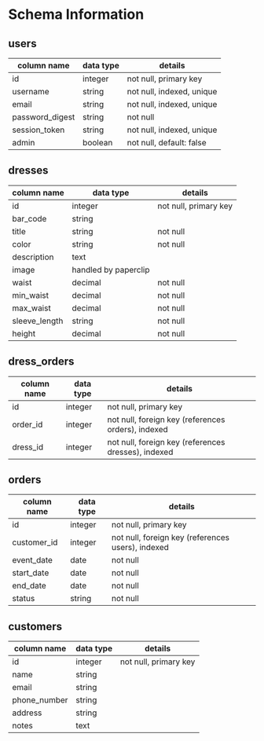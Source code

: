 # Schema Information

## users
column name     | data type | details
----------------|-----------|-----------------------
id              | integer   | not null, primary key
username        | string    | not null, indexed, unique
email           | string    | not null, indexed, unique
password_digest | string    | not null
session_token   | string    | not null, indexed, unique
admin           | boolean   | not null, default: false

## dresses
column name | data type | details
------------|-----------|-----------------------
id          | integer   | not null, primary key
bar_code    | string    |
title       | string    | not null
color       | string    | not null
description | text      |
image       | handled by paperclip |
waist       | decimal   | not null
min_waist   | decimal   | not null
max_waist   | decimal   | not null
sleeve_length | string  | not null
height      | decimal   | not null

## dress_orders
column name    | data type | details
---------------|-----------|-----------------------
id             | integer   | not null, primary key
order_id       | integer   | not null, foreign key (references orders), indexed
dress_id       | integer   | not null, foreign key (references dresses), indexed

## orders
column name    | data type | details
---------------|-----------|-----------------------
id             | integer   | not null, primary key
customer_id    | integer   | not null, foreign key (references users), indexed
event_date     | date      | not null
start_date     | date      | not null
end_date       | date      | not null
status         | string    | not null

## customers
column name     | data type | details
----------------|-----------|-----------------------
id              | integer   | not null, primary key
name            | string    |
email           | string    |
phone_number    | string    |
address         | string    |
notes           | text      |
